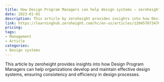 ```yaml
---
title: How Design Program Managers can help design systems – zeroheight
date: 2023-01-01
description: This article by zeroheight provides insights into how Design Program Managers can help organizations develop and maintain effective design systems, ensuring consistency and efficiency in design processes.
link: https://learninghub.zeroheight.com/hc/en-us/articles/12045707347099
pricing: 
tags: 
- Management
- Article
categories: 
- Design systems 
---
```


This article by zeroheight provides insights into how Design Program Managers can help organizations develop and maintain effective design systems, ensuring consistency and efficiency in design processes.